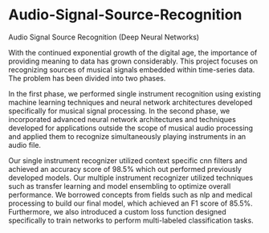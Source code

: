 # Audio-Signal-Source-Recognition
Audio Signal Source Recognition (Deep Neural Networks)

With the continued exponential growth of the digital age, the importance of providing meaning to data has grown considerably. This project focuses on recognizing sources of musical signals embedded within time-series data. The problem has been divided into two phases. 

In the first phase, we performed single instrument recognition using existing machine learning techniques and neural network architectures developed specifically for musical signal processing. In the second phase, we incorporated advanced neural network architectures and techniques developed for applications outside the scope of musical audio processing and applied them to recognize simultaneously playing instruments in an audio file. 

Our single instrument recognizer utilized context specific cnn filters and achieved an accuracy score of 98.5% which out performed previously developed models. Our multiple instrument recognizer utilized techniques such as transfer learning and model ensembling to optimize overall performance. We borrowed concepts from fields such as nlp and medical processing to build our final model, which achieved an F1 score of 85.5%. Furthermore, we also introduced a custom loss function designed specifically to train networks to perform multi-labeled classification tasks. 
